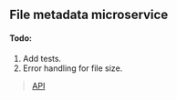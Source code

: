## File metadata microservice

#### Todo:

1.  Add tests.
2.  Error handling for file size.

> [API](https://sizeup.herokuapp.com/)
